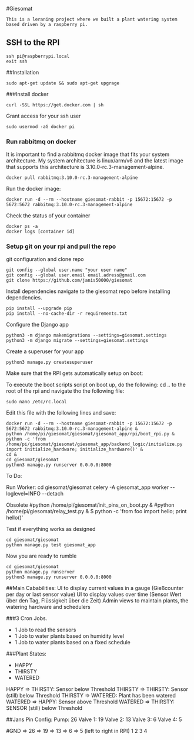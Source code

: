 #Giesomat


```
This is a leraning project where we built a plant watering system based driven by a raspberry pi.
```

## SSH to the RPI

```
ssh pi@raspberrypi.local
exit ssh
```


##Installation

```
sudo apt-get update && sudo apt-get upgrage
```

###Install docker
```
curl -SSL https://get.docker.com | sh
```
Grant access for your ssh user
```
sudo usermod -aG docker pi
```

### Run rabbitmq on docker

It is important to find a rabbitmq docker image that fits your system architecture.
My system architecture is linux/arm/v6 and the latest image that supports this architecture is 3.10.0-rc.3-management-alpine.
```
docker pull rabbitmq:3.10.0-rc.3-management-alpine
```
Run the docker image:
```
docker run -d --rm --hostname giesomat-rabbit -p 15672:15672 -p 5672:5672 rabbitmq:3.10.0-rc.3-management-alpine
```
Check the status of your container
```
docker ps -a
docker logs [container id]
```


### Setup git on your rpi and pull the repo

git configuration and clone repo
```
git config --global user.name "your user name"
git config --global user.email email.adress@gmail.com
git clone https://github.com/janis50000/giesomat
```

Install dependencies
navigate to the giesomat repo before installing dependencies.
```
pip install --upgrade pip
pip install --no-cache-dir -r requirements.txt
```

Configure the Django app

```
python3 -m django makemigrations --settings=giesomat.settings
python3 -m django migrate --settings=giesomat.settings
```

Create a superuser for your app
```
python3 manage.py createsuperuser
```

Make sure that the RPI gets automatically setup on boot:

To execute the boot scripts script on boot up, do the following:
cd .. to the root of the rpi and navigate tho the following file:
```
sudo nano /etc/rc.local
```

Edit this file with the following lines and save:
```
docker run -d --rm --hostname giesomat-rabbit -p 15672:15672 -p 5672:5672 rabbitmq:3.10.0-rc.3-management-alpine &
python /home/pi/giesomat/giesomat/giesomat_app/rpi/boot_rpi.py &
python -c 'from /home/pi/giesomat/giesomat/giesomat_app/backend_logic/initialize.py import initialize_hardware; initialize_hardware()' &
cd &
cd giesomat/giesomat
python3 manage.py runserver 0.0.0.0:8000
```

To Do: 

Run Worker:
cd giesomat/giesomat
celery -A giesomat_app worker --loglevel=INFO --detach


Obsolete
#python /home/pi/giesomat/init_pins_on_boot.py &
#python /home/pi/giesomat/relay_test.py &
$ python -c 'from foo import hello; print hello()'


Test if everything works as designed
```
cd giesomat/giesomat
python manage.py test giesomat_app
```

Now you are ready to rumble
```
cd giesomat/giesomat
python manage.py runserver
python3 manage.py runserver 0.0.0.0:8000
```


##Main Cababilities:
UI to display current values in a gauge (Gießcounter per day or last sensor value)
UI to display values over time (Sensor Wert über den Tag, Flüssigkeit über die Zeit)
Admin views to maintain plants, the watering hardware and schedulers

###3 Cron Jobs. 
- 1 Job to read the sensors
- 1 Job to water plants based on humidity level
- 1 Job to water plants based on a fixed schedule


###Plant States:
- HAPPY
- THIRSTY
- WATERED

HAPPY => THIRSTY: Sensor below Threshold
THIRSTY => THIRSTY: Sensor (still) below Threshold
THIRSTY => WATERED: Plant has been watered
WATERED => HAPPY: Sensor above Threshold
WATERED => THIRSTY: SENSOR (still) below Threshold


##Jans Pin Config:
Pump: 26
Valve 1: 19
Valve 2: 13
Valve 3: 6
Valve 4: 5

#GND => 26 => 19 => 13 => 6 => 5 (left to right in RPI)
1 2 3 4 